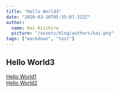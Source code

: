 ```yaml
---
title: "Hello World3"
date: "2020-03-16T05:35:07.322Z"
author:
  name: Kai Kiichiro
  picture: "/assets/blog/authors/kai.png"
tags: ["markdown", "test"]
---
```


## Hello World3

[Hello World1](/posts/hello-world1)  
[Hello World2](/posts/hello-world2)
